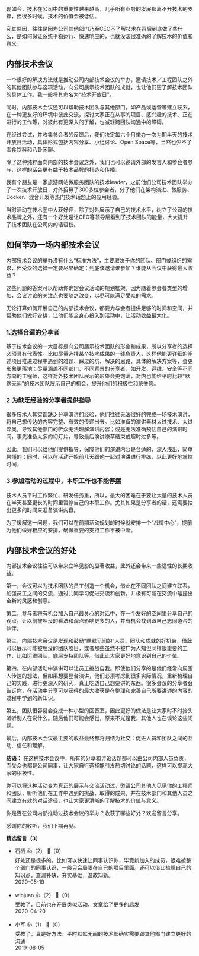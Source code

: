 现如今，技术在公司中的重要性越来越高，几乎所有业务的发展都离不开技术的支撑，但很多时候，技术的价值会被低估。

究其原因，往往是因为公司其他部门乃至CEO不了解技术在背后到底做了些什么，是如何保证系统平稳运行、快速响应的，也就没法很准确的了解技术的价值和意义。

## 内部技术会议

一个很好的解决方法就是推动公司内部技术会议的举办，邀请技术／工程团队之外的其他团队参与这项活动，向公司展示技术团队的成就，也让他们更了解技术团队的具体工作。我一般将其命名为“技术开放日”。

同时，内部技术会议还可以帮助技术团队与其他部门，如产品或运营等建立联系，在一种更友好的环境中彼此交流，探讨大家正在从事的项目、感兴趣的技术、正在进行的工作等，对彼此有更深入的了解，也减轻跨团队沟通中的障碍。

在经过尝试，并收集参会者的反馈后，我们决定每六个月举办一次为期半天的技术开放日活动，具体形式包括内容分享、小组讨论、Open Space等，当然也少不了零食饮料和八卦闲聊。

除了这种纯粹面向内部的技术会议之外，我们也可以邀请外部的发言人和参会者参与，这样的话会更有益于技术品牌的打造和传播。

我有个朋友是一家旅游网站微服务团队的技术leader，之前他们公司技术团队举办了一次技术开放日，对外招募了300多位参会者，分了他们在架构演进、微服务、Docker、混合开发等热门技术话题上的应用经验。

当时活动在技术圈中大获好评，除了对外展示了自己的技术水平，树立了公司的技术品牌之外，还有一个好处是让CEO等领导层看到了技术团队的能量，大大提升了技术团队在公司内的话语权。

## 如何举办一场内部技术会议

内部技术会议的举办没有什么“标准方法”，主要取决于你的团队、部门或组织的需求，但受众的选择一定要尽早确定：到底该邀请谁参加？谁能从会议中获得最大收益？

这些问题的答案可以帮助你确定会议活动的规划框架，因为随着参会者类型的增加，会议讨论的关注点也要随之改变，以尽可能满足受众的需求。

无论打算如何开展自己的内部技术会议，都要为与会者提供足够的时间和空间，并帮助他们做好安排，让他们能全身心投入到活动中，让活动收益最大化。

### 1.选择合适的分享者

基于技术会议的一大目标是向公司展示技术团队的形象和成果，所以分享者的选择必须具有代表性。比如尽量选择某个技术成果的一线负责人，这样他能更详细的阐述项目推进过程中遇到的难题、踩过的坑、解决的思路、具体的解决方案等，会更形象更落地；尽量涵盖不同部门、不同背景的分享者，如开发、运维、安全等不同方向的工程师，这样对外技术团队展示的形象会更饱满，对内也能给平时比较“默默无闻”的技术团队展示自己的机会，提升他们的积极性和荣誉感。

### 2.为缺乏经验的分享者提供指导

很多技术人其实都缺乏分享演讲的经验，他们往往无法很好的完成一场技术演讲，将自己想传达的内容完整、有效的传递出去。比如准备的演讲素材太过技术、太过深奥，导致其他部门的听众无法理解演讲内容；或是无法准确预估自己的演讲时间，事先准备太多的幻灯片，导致最后演讲潦草结束或超时过多等。

因此，我们可以给他们提供指导，保障他们的演讲内容是合适的，深入浅出，简单易懂的；同时，可以在活动开始前几天跟他一起对演讲进行排练，以此更好地掌控时间。

### 3.参加活动的过程中，本职工作也不能停摆

技术人员平时工作繁忙、研发任务重，所以，最大的困难在于要让大量的技术人员在半天甚至更长的时间里暂停自己的本职工作。尤其如果是分享者的话，还需要抽出更多的时间来准备演讲内容。

为了缓解这一问题，我们可以在前期活动规划的时候就安排一个“战情中心”，提前为他们做好相应的安排，确保重要的支持工作不被中断。

## 内部技术会议的好处

内部技术会议往往可以带来立竿见影的显著收益，此外还会带来一些隐性的长期收益。

第一，会议可以为技术团队的员工创造一个机会，借此在不同团队之间建立联系，加强员工之间的交流，通过共同学习促进交流和创新，并极有可能在交流中碰撞出全新的灵感和创意。

第二，参与者将有机会加入自己最关心的对话中，在一个友好的空间里分享自己的观点，让以前被埋没的看法和观点影响更多的人，并有机会找到跟自己志同道合的伙伴。

第三，内部技术会议是发现和鼓励“默默无闻的”人员、团队和成就的好机会，借此可以展示可能被埋没的团队项目，或者那些虽然不被广为人知但同样很重要的工作，比如运维团队、底层支持团队等。借此让大家更好地意识到自己的价值。

第四，在内部活动中演讲可以让员工挑战自我。即使他们分享的是他们经常向周围人传达的想法，但如果想要登台演讲，他们必须考虑到很多实际情况，重新梳理自己的实践，进行更深入的研究，真正吃透自己想要讲的东西。很多会议的分享者会告诉你，在活动中分享可以获得的最大收获是在整理和完善自己所要讲述的内容的过程中学到的新知识。

第五，团队很容易会变成一种小型的回音室，因此更好的做法是让大家时不时抬头听听别人在说什么。随后他们可能会感觉，原来不光是我，其他人也在谈论这些问题。

最后，内部技术会议最主要的收益最终都将归结为社交：促进人员和团队之间的互动、信任和理解。

**结语：** 在这种技术会议中，所有的分享和讨论话题都可以由公司内部人员负责，而受众也都是公司同事，让大家自行选择能引发热切讨论的话题，这样可以提高大家的积极性。

你可以将这种活动变为真正的展示与交流活动过，邀请公司其他人见见你的工程师和团队，听听他们在工作中遇到的挑战、取得的成果，并在技术部门和其他人员之间建立有效的对话途径，也让大家更清晰的了解技术的价值与意义。

你是否在公司内部推动过技术会议的举办？收获了哪些好处？欢迎留言分享。

感谢你的收听，我们下期再见。
<div><strong>精选留言（3）</strong></div><ul>
<li><span>石栖</span> 👍（2） 💬（0）<div>好处还是很多的，比如可以快速让同事认识你，毕竟新加入的成员，很难被整个部门的同事认识，一般只会局限在自己的项目里面。还可以借此梳理自己的知识点，查漏补缺，夯实基础，温故知新。</div>2020-05-19</li><br/><li><span>winjuan</span> 👍（2） 💬（0）<div>受教了，目前也在开展类似活动，文章给了更多的启发</div>2020-04-20</li><br/><li><span>小军</span> 👍（1） 💬（0）<div> 受教了，真是好方法，平时默默无闻的技术部确实需要跟其他部门建立更好的沟通</div>2019-08-05</li><br/>
</ul>